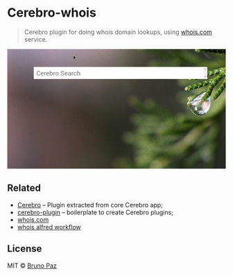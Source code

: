 # Cerebro-whois

> Cerebro plugin for doing whois domain lookups, using [whois.com](https://www.whois.com) service.

![](demo.gif)

## Related

* [Cerebro](http://github.com/KELiON/cerebro) – Plugin extracted from core Cerebro app;
* [cerebro-plugin](http://github.com/KELiON/cerebro-plugin) – boilerplate to create Cerebro plugins;
* [whois.com](https://www.whois.com)
* [whois alfred workflow](http://www.packal.org/workflow/whois)

## License

MIT © [Bruno Paz](http://brunopaz.net)
